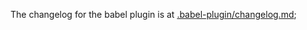 The changelog for the babel plugin is at [.babel-plugin/changelog.md](./.babel-plugin/changelog.md);
